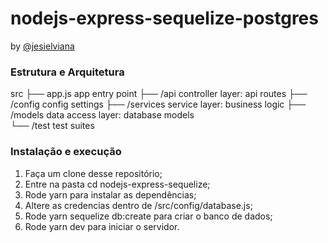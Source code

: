 # nodejs-express-sequelize-postgres

by [@jesielviana](https://twitter.com/jesielviana)

### Estrutura e Arquitetura 

src
  ├── app.js			app entry point
  ├── /api			  controller layer: api routes
  ├── /config			config settings
  ├── /services		service layer: business logic
  ├── /models			data access layer: database models	
  └── /test       test suites

### Instalação e execução

1. Faça um clone desse repositório;
1. Entre na pasta cd nodejs-express-sequelize;
1. Rode yarn para instalar as dependências;
1. Altere as credencias dentro de /src/config/database.js;
1. Rode yarn sequelize db:create para criar o banco de dados;
1. Rode yarn dev para iniciar o servidor.
